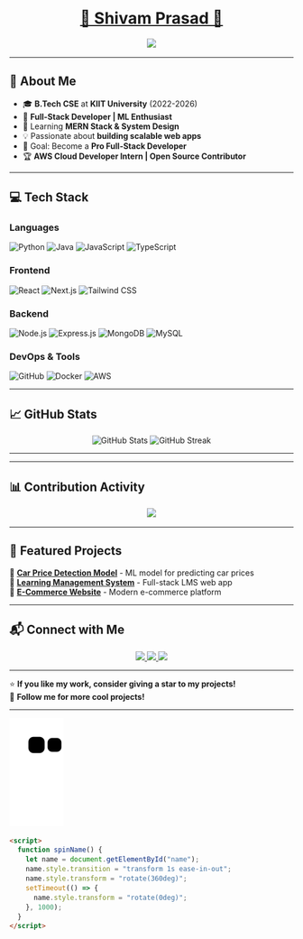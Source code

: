 <h1 align="center">
  <a href="#" id="name" onclick="spinName()">🚀 Shivam Prasad 🚀</a>
</h1>

<p align="center">
  <img src="https://readme-typing-svg.herokuapp.com?font=Fira+Code&weight=600&size=22&pause=1000&color=00ADB5&center=true&vCenter=true&width=600&lines=Full+Stack+Developer+%7C+ML+Enthusiast;Passionate+about+Coding+and+Tech!;Building+awesome+projects+one+line+at+a+time!">
</p>

---

## 🌟 About Me
- 🎓 **B.Tech CSE** at **KIIT University** (2022-2026)
- 🚀 **Full-Stack Developer | ML Enthusiast**
- 🌱 Learning **MERN Stack & System Design**
- 💡 Passionate about **building scalable web apps**
- 🎯 Goal: Become a **Pro Full-Stack Developer**
- 🏆 **AWS Cloud Developer Intern | Open Source Contributor**

---

## 💻 Tech Stack
### **Languages**
![Python](https://img.shields.io/badge/Python-3776AB?style=for-the-badge&logo=python&logoColor=white)
![Java](https://img.shields.io/badge/Java-007396?style=for-the-badge&logo=java&logoColor=white)
![JavaScript](https://img.shields.io/badge/JavaScript-F7DF1E?style=for-the-badge&logo=javascript&logoColor=black)
![TypeScript](https://img.shields.io/badge/TypeScript-3178C6?style=for-the-badge&logo=typescript&logoColor=white)

### **Frontend**
![React](https://img.shields.io/badge/React-61DAFB?style=for-the-badge&logo=react&logoColor=black)
![Next.js](https://img.shields.io/badge/Next.js-000000?style=for-the-badge&logo=nextdotjs&logoColor=white)
![Tailwind CSS](https://img.shields.io/badge/Tailwind_CSS-06B6D4?style=for-the-badge&logo=tailwindcss&logoColor=white)

### **Backend**
![Node.js](https://img.shields.io/badge/Node.js-339933?style=for-the-badge&logo=nodedotjs&logoColor=white)
![Express.js](https://img.shields.io/badge/Express.js-000000?style=for-the-badge&logo=express&logoColor=white)
![MongoDB](https://img.shields.io/badge/MongoDB-4EA94B?style=for-the-badge&logo=mongodb&logoColor=white)
![MySQL](https://img.shields.io/badge/MySQL-4479A1?style=for-the-badge&logo=mysql&logoColor=white)

### **DevOps & Tools**
![GitHub](https://img.shields.io/badge/GitHub-181717?style=for-the-badge&logo=github&logoColor=white)
![Docker](https://img.shields.io/badge/Docker-2496ED?style=for-the-badge&logo=docker&logoColor=white)
![AWS](https://img.shields.io/badge/AWS-FF9900?style=for-the-badge&logo=amazonaws&logoColor=white)

---

## 📈 GitHub Stats
<p align="center">
  <img src="https://github-readme-stats.vercel.app/api?username=Shivam-8200&show_icons=true&theme=radical" width="48%" alt="GitHub Stats">
  <img src="https://github-readme-streak-stats.herokuapp.com/?user=Shivam-8200&theme=radical" width="48%" alt="GitHub Streak">
</p>

---



---

## 📊 Contribution Activity
<p align="center">
  <img src="https://github-readme-activity-graph.vercel.app/graph?username=Shivam-8200&theme=tokyo-night">
</p>

---

## 🚀 Featured Projects
🌟 **[Car Price Detection Model](https://github.com/Shivam-8200/Car-Price-Detection)** - ML model for predicting car prices  
🌟 **[Learning Management System](https://github.com/Shivam-8200/LMS)** - Full-stack LMS web app  
🌟 **[E-Commerce Website](https://github.com/Shivam-8200/E-Commerce)** - Modern e-commerce platform  

---

## 📬 Connect with Me
<p align="center">
  <a href="https://www.linkedin.com/in/shivamprasad/">
    <img src="https://img.shields.io/badge/LinkedIn-0A66C2?style=for-the-badge&logo=linkedin&logoColor=white">
  </a>
  <a href="mailto:shivamprasad@email.com">
    <img src="https://img.shields.io/badge/Email-D14836?style=for-the-badge&logo=gmail&logoColor=white">
  </a>
  <a href="https://github.com/Shivam-8200">
    <img src="https://img.shields.io/badge/GitHub-181717?style=for-the-badge&logo=github&logoColor=white">
  </a>
</p>

---

⭐ **If you like my work, consider giving a star to my projects!**  
🔔 **Follow me for more cool projects!**  

---








![snake gif](https://github.com/Shivam-8200/Shivam-8200/blob/output/github-contribution-grid-snake.svg)





```html
<script>
  function spinName() {
    let name = document.getElementById("name");
    name.style.transition = "transform 1s ease-in-out";
    name.style.transform = "rotate(360deg)";
    setTimeout(() => {
      name.style.transform = "rotate(0deg)";
    }, 1000);
  }
</script>






